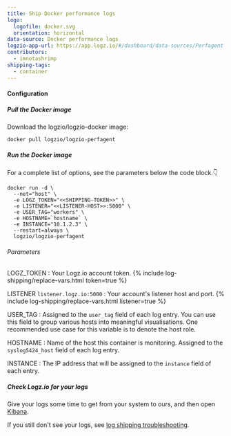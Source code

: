 ```yaml
---
title: Ship Docker performance logs
logo:
  logofile: docker.svg
  orientation: horizontal
data-source: Docker performance logs
logzio-app-url: https://app.logz.io/#/dashboard/data-sources/Perfagent
contributors:
  - imnotashrimp
shipping-tags:
  - container
---
```


#### Configuration

<div class="tasklist">

##### Pull the Docker image

Download the logzio/logzio-docker image:

```shell
docker pull logzio/logzio-perfagent
```

##### Run the Docker image

For a complete list of options, see the parameters below the code block.👇

```shell
docker run -d \
  --net="host" \
  -e LOGZ_TOKEN="<<SHIPPING-TOKEN>>" \
  -e LISTENER="<<LISTENER-HOST>>:5000" \
  -e USER_TAG="workers" \
  -e HOSTNAME=`hostname` \
  -e INSTANCE="10.1.2.3" \
  --restart=always \
  logzio/logzio-perfagent
```

###### Parameters

LOGZ_TOKEN <span class="required-param"></span>
: Your Logz.io account token.
  {% include log-shipping/replace-vars.html token=true %}
  <!-- logzio-inject:account-token -->

LISTENER <span class="default-param">`listener.logz.io:5000`</span>
: Your account's listener host and port.
  {% include log-shipping/replace-vars.html listener=true %}

USER_TAG
: Assigned to the `user_tag` field of each log entry.
  You can use this field to group various hosts into meaningful visualisations.
  One recommended use case for this variable is to denote the host role.

HOSTNAME
: Name of the host this container is monitoring.
  Assigned to the `syslog5424_host` field of each log entry.

INSTANCE
: The IP address that will be assigned to the `instance` field of each entry.

##### Check Logz.io for your logs

Give your logs some time to get from your system to ours, and then open [Kibana](https://app.logz.io/#/dashboard/kibana).

If you still don't see your logs, see [log shipping troubleshooting]({{site.baseurl}}/user-guide/log-shipping/log-shipping-troubleshooting.html).

</div>
